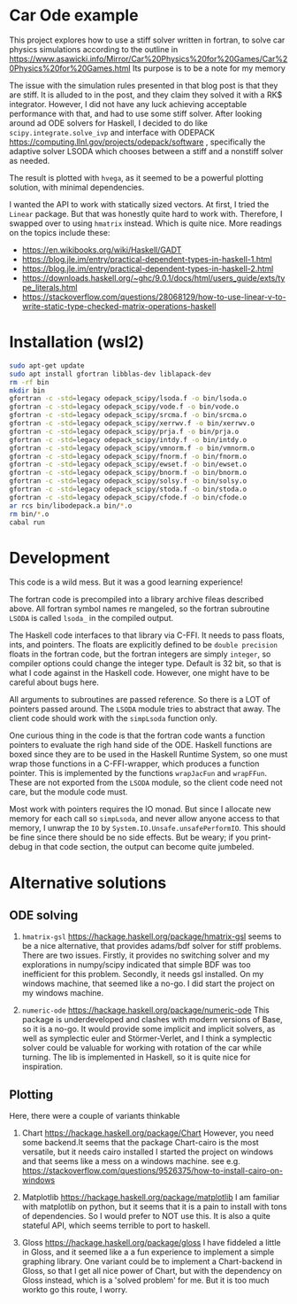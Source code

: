 # Car Ode example

This project explores how to use a stiff solver written in fortran, to solve car physics simulations according to the outline in https://www.asawicki.info/Mirror/Car%20Physics%20for%20Games/Car%20Physics%20for%20Games.html Its purpose is to be a note for my memory

The issue with the simulation rules presented in that blog post is that they are stiff. It is alluded to in the post, and they claim they solved it with a RK$ integrator. However, I did not have any luck achieving acceptable performance with that, and had to use some stiff solver. After looking around ad ODE solvers for Haskell, I decided to do like `scipy.integrate.solve_ivp` and interface with ODEPACK https://computing.llnl.gov/projects/odepack/software , specifically the adaptive solver LSODA which chooses between a stiff and a nonstiff solver as needed.

The result is plotted with `hvega`, as it seemed to be a powerful plotting solution, with minimal dependencies. 

I wanted the API to work with statically sized vectors. At first, I tried the `Linear` package. But that was honestly quite hard to work with. Therefore, I swapped over to using `hmatrix` instead. Which is quite nice. More readings on the topics include these:

- https://en.wikibooks.org/wiki/Haskell/GADT
- https://blog.jle.im/entry/practical-dependent-types-in-haskell-1.html 
- https://blog.jle.im/entry/practical-dependent-types-in-haskell-2.html 
- https://downloads.haskell.org/~ghc/9.0.1/docs/html/users_guide/exts/type_literals.html
- https://stackoverflow.com/questions/28068129/how-to-use-linear-v-to-write-static-type-checked-matrix-operations-haskell

# Installation (wsl2)

```bash
sudo apt-get update
sudo apt install gfortran libblas-dev liblapack-dev
rm -rf bin
mkdir bin
gfortran -c -std=legacy odepack_scipy/lsoda.f -o bin/lsoda.o
gfortran -c -std=legacy odepack_scipy/vode.f -o bin/vode.o
gfortran -c -std=legacy odepack_scipy/srcma.f -o bin/srcma.o
gfortran -c -std=legacy odepack_scipy/xerrwv.f -o bin/xerrwv.o
gfortran -c -std=legacy odepack_scipy/prja.f -o bin/prja.o
gfortran -c -std=legacy odepack_scipy/intdy.f -o bin/intdy.o
gfortran -c -std=legacy odepack_scipy/vmnorm.f -o bin/vmnorm.o
gfortran -c -std=legacy odepack_scipy/fnorm.f -o bin/fnorm.o
gfortran -c -std=legacy odepack_scipy/ewset.f -o bin/ewset.o
gfortran -c -std=legacy odepack_scipy/bnorm.f -o bin/bnorm.o
gfortran -c -std=legacy odepack_scipy/solsy.f -o bin/solsy.o
gfortran -c -std=legacy odepack_scipy/stoda.f -o bin/stoda.o
gfortran -c -std=legacy odepack_scipy/cfode.f -o bin/cfode.o
ar rcs bin/libodepack.a bin/*.o
rm bin/*.o
cabal run
```


# Development

This code is a wild mess. But it was a good learning experience!

The fortran code is precompiled into a library archive fileas described above. All fortran symbol names re mangeled, so the fortran subroutine `LSODA` is called `lsoda_` in the compiled output.

The Haskell code interfaces to that library via C-FFI. It needs to pass floats, ints, and pointers. The floats are explicitly defined to be `double precision` floats in the fortran code, but the fortran integers are simply `integer`, so compiler options could change the integer type. Default is 32 bit, so that is what I code against in the Haskell code. However, one might have to be careful about bugs here.

All arguments to subroutines are passed reference. So there is a LOT of pointers passed around. The `LSODA` module tries to abstract that away. The client code should work with the `simpLsoda` function only.

One curious thing in the code is that the fortran code wants a function pointers to evaluate the righ hand side of the ODE. Haskell functions are boxed since they are to be used in the Haskell Runtime System, so one must wrap those functions in a C-FFI-wrapper, which produces a function pointer. This is implemented by the functions `wrapJacFun` and `wrapFFun`. These are not exported from the `LSODA` module, so the client code need not care, but the module code must.

Most work with pointers requires the IO monad. But since I allocate new memory for each call so `simpLsoda`, and never allow anyone access to that memory, I unwrap the `IO` by `System.IO.Unsafe.unsafePerformIO`. This should be fine since there should be no side effects. But be weary; if you print-debug in that code section, the output can become quite jumbeled.

# Alternative solutions

## ODE solving

1. `hmatrix-gsl` https://hackage.haskell.org/package/hmatrix-gsl 
seems to be a nice alternative, that provides adams/bdf solver for stiff problems.
There are two issues.
Firstly, it provides no switching solver and my explorations in numpy/scipy indicated that simple BDF was too inefficient for this problem.
Secondly, it needs gsl installed. On my windows machine, that seemed like a no-go. I did start the project on my windows machine.

2. `numeric-ode` https://hackage.haskell.org/package/numeric-ode 
This package is underdeveloped and clashes with modern versions of Base, so it is a no-go.
It would provide some implicit and implicit solvers, as well as symplectic euler and Störmer-Verlet,
and I think a symplectic solver could be valuable for working with rotation of the car while turning.
The lib is implemented in Haskell, so it is quite nice for inspiration.

## Plotting

Here, there were a couple of variants thinkable

1. Chart  https://hackage.haskell.org/package/Chart
However, you need some backend.It seems that the package Chart-cairo is the most versatile, but it needs cairo installed
I started the project on windows and that seems like a mess on a windows machine. see e.g. https://stackoverflow.com/questions/9526375/how-to-install-cairo-on-windows

2. Matplotlib https://hackage.haskell.org/package/matplotlib
I am familiar with matplotlib on python, but it seems that it is a pain to install with tons of dependencies.
So I would prefer to NOT use this.
It is also a quite stateful API, which seems terrible to port to haskell.

3. Gloss https://hackage.haskell.org/package/gloss 
I have fiddeled a little in Gloss, and it seemed like a a fun experience to implement a simple graphing library.
One variant could be to implement a Chart-backend in Gloss, so that I get all nice power of Chart, but with the dependency on Gloss instead, which
is a 'solved problem' for me.
But it is too much workto go this route, I worry.